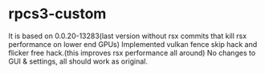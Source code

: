 # rpcs3-custom
It is based on 0.0.20-13283(last version without rsx commits that kill rsx performance on lower end GPUs)
Implemented vulkan fence skip hack and flicker free hack.(this improves rsx performance all around)
No changes to GUI & settings, all should work as original.
